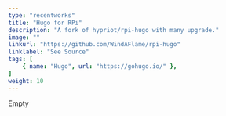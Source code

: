 ```yaml
---
type: "recentworks"
title: "Hugo for RPi"
description: "A fork of hypriot/rpi-hugo with many upgrade."
image: ""
linkurl: "https://github.com/WindAFlame/rpi-hugo"
linklabel: "See Source"
tags: [
    { name: "Hugo", url: "https://gohugo.io/" },
]
weight: 10
---
```


Empty
